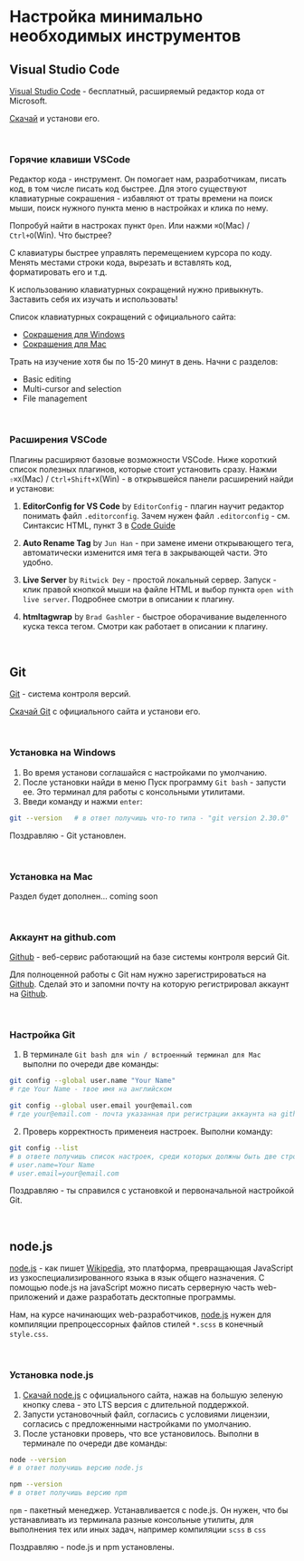 # Настройка минимально необходимых инструментов

## Visual Studio Code

[Visual Studio Code](https://code.visualstudio.com) - бесплатный, расширяемый редактор кода от Microsoft.

[Скачай](https://code.visualstudio.com) и установи его.

<br>

### Горячие клавиши VSCode

Редактор кода - инструмент. Он помогает нам, разработчикам, писать код, в том числе писать код быстрее. Для этого существуют клавиатурные сокрашения - избавляют от траты времени на поиск мыши, поиск нужного пункта меню в настройках и клика по нему.

Попробуй найти в настроках пункт ```Open```. Или нажми ```⌘O```(Mac) / ```Ctrl+O```(Win). Что быстрее?

С клавиатуры быстрее управлять перемещением курсора по коду. Менять местами строки кода, вырезать и вставлять код, форматировать его и т.д.

К использованию клавиатурных сокращений нужно привыкнуть. Заставить себя их изучать и использовать!

Список клавиатурных сокращений с официального сайта:

- [Сокращения для Windows](https://code.visualstudio.com/shortcuts/keyboard-shortcuts-windows.pdf)
- [Сокращения для Mac](https://code.visualstudio.com/shortcuts/keyboard-shortcuts-macos.pdf)

Трать на изучение хотя бы по 15-20 минут в день. Начни с разделов:

- Basic editing
- Multi-cursor and selection
- File management

<br>

### Расширения VSCode

Плагины расширяют базовые возможности VSCode. Ниже короткий список полезных плагинов, которые стоит установить сразу. Нажми ```⇧⌘X```(Mac) / ```Ctrl+Shift+X```(Win) - в открывшейся панели расширений найди и установи:

1. **EditorConfig for VS Code** by ```EditorConfig``` - плагин научит редактор понимать файл ```.editorconfig```. Зачем нужен файл ```.editorconfig``` - см. Синтаксис HTML, пункт 3 в [Code Guide](/code-guide/02_html/#_1)

2. **Auto Rename Tag** by ```Jun Han``` - при замене имени открывающего тега, автоматически изменится имя тега в закрывающей части. Это удобно.

3. **Live Server** by ```Ritwick Dey``` - простой локальный сервер. Запуск - клик правой кнопкой мыши на файле HTML и выбор пункта ```open with live server```. Подробнее смотри в описании к плагину.

4. **htmltagwrap** by ```Brad Gashler``` - быстрое оборачивание выделенного куска текса тегом. Смотри как работает в описании к плагину.

<br>

## Git

[Git](https://git-scm.com) - система контроля версий.

[Скачай Git](https://git-scm.com/download) c официального сайта и установи его.

<br>

### Установка на Windows

1. Во время установи соглашайся с настройками по умолчанию.
2. После установки найди в меню Пуск программу ```Git bash``` - запусти ее. Это терминал для работы с консольными утилитами.
3. Введи команду и нажми ```enter```:
```bash
git --version   # в ответ получишь что-то типа - "git version 2.30.0"
```

Поздравляю - Git установлен.

<br>

### Установка на Mac

Раздел будет дополнен... coming soon

<br>

### Аккаунт на github.com

[Github](https://github.com) - веб-сервис работающий на базе системы контроля версий Git.

Для полноценной работы с Git нам нужно зарегистрироваться на [Github](https://github.com).
Сделай это и запомни почту на которую регистрировал аккаунт на [Github](https://github.com).

<br>

### Настройка Git

1. В терминале ```Git bash для win / встроенный терминал для Mac``` выполни по очереди две команды:
```bash
git config --global user.name "Your Name"
# где Your Name - твое имя на английском
```
```bash
git config --global user.email your@email.com
# где your@email.com - почта указанная при регистрации аккаунта на github
```

2. Проверь корректность применеия настроек. Выполни команду:
```bash
git config --list
# в ответе получишь список настроек, среди которых должны быть две строки:
# user.name=Your Name
# user.email=your@email.com
```

Поздравляю - ты справился с установкой и первоначальной настройкой Git.

<br>

## node.js

[node.js](https://nodejs.org/en/) - как пишет [Wikipedia](https://ru.wikipedia.org/wiki/Node.js), это платформа, превращающая JavaScript из узкоспециализированного языка в язык общего назначения. С помощью node.js на javaScript можно писать серверную часть web-приложений и даже разработать десктопные программы.

Нам, на курсе начинающих web-разработчиков, [node.js](https://nodejs.org/en/) нужен для компиляции препроцессорных файлов стилей ```*.scss``` в конечный ```style.css```.

<br>

### Установка node.js

1. [Скачай node.js](https://nodejs.org/en/) с официального сайта, нажав на большую зеленую кнопку слева - это LTS версия с длительной поддержкой.
2. Запусти установочный файл, согласись с условиями лицензии, согласись с предложенными настройками по умолчанию.
3. После установки проверь, что все установилось. Выполни в терминале по очереди две команды:
```bash
node --version
# в ответ получишь версию node.js
```
```bash
npm --version
# в ответ получишь версию npm
```

```npm``` - пакетный менеджер. Устанавливается с node.js. Он нужен, что бы устанавливать из терминала разные консольные утилиты, для выполнения тех или иных задач, например компиляции ```scss``` в ```css```

Поздравляю - node.js и npm установлены.
